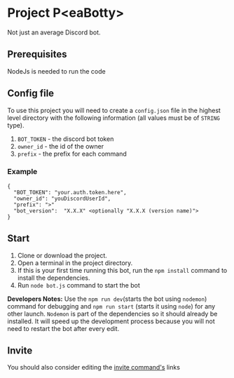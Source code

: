 <h1> Project P&lteaBotty&gt </h1>
Not just an average Discord bot.

## Prerequisites
NodeJs is needed to run the code

## Config file

To use this project you will need to create a `config.json` file in the highest level directory with the following information (all values must be of `STRING` type).

1. `BOT_TOKEN` - the discord bot token
2. `owner_id` - the id of the owner
3. `prefix` - the prefix for each command

### Example
```
{
  "BOT_TOKEN": "your.auth.token.here",
  "owner_id": "youDiscordUserId",
  "prefix": ">"
  "bot_version":  "X.X.X" <optionally "X.X.X (version name)">
}
```
## Start
1. Clone or download the project.
2. Open a terminal in the project directory.
3.  If this is your first time running this bot, run the `npm install` command to install the dependencies.
4. Run `node bot.js` command to start the bot

__Developers Notes:__ Use the `npm run dev`(starts the bot using `nodemon`) command for debugging and `npm run start` (starts it using `node`) for any other launch. `Nodemon` is part of the dependencies so it should already be installed. It will speed up the development process because you will not need to restart the bot after every edit.


## Invite

You should also consider editing the [invite command's](https://github.com/P1M5/discord-testBotty/blob/main/commands/general_commands/invite.js) links
